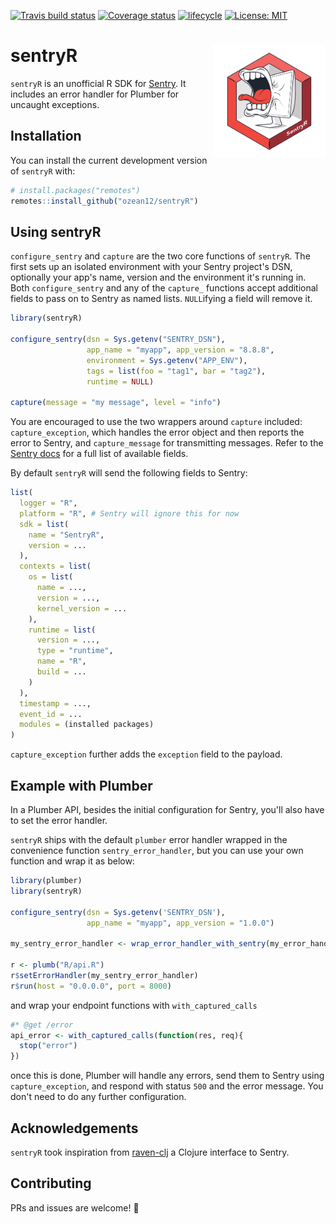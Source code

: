 [![Travis build status](https://travis-ci.org/ozean12/sentryR.svg?branch=master)](https://travis-ci.org/ozean12/sentryR)
[![Coverage status](https://codecov.io/gh/ozean12/sentryR/branch/master/graph/badge.svg)](https://codecov.io/github/ozean12/sentryR?branch=master)
[![lifecycle](https://img.shields.io/badge/lifecycle-experimental-orange.svg)](https://www.tidyverse.org/lifecycle/#experimental)
[![License: MIT](https://img.shields.io/badge/License-MIT-blue.svg)](https://opensource.org/licenses/MIT)

# sentryR <img src="man/figures/logo.png" align="right" width="180px"/>

`sentryR` is an unofficial R SDK for [Sentry](https://sentry.io).
It includes an error handler for Plumber for uncaught exceptions.

## Installation
You can install the current development version of `sentryR` with:

``` r
# install.packages("remotes")
remotes::install_github("ozean12/sentryR")
```

## Using sentryR

`configure_sentry` and `capture` are the two core functions of `sentryR`.
The first sets up an isolated environment with your Sentry project's DSN,
optionally your app's name, version and the environment it's running in.
Both `configure_sentry` and any of the `capture_` functions accept 
additional fields to pass on to Sentry as named lists. 
`NULL`ifying a field will remove it.

```r
library(sentryR)

configure_sentry(dsn = Sys.getenv("SENTRY_DSN"),
                 app_name = "myapp", app_version = "8.8.8",
                 environment = Sys.getenv("APP_ENV"),
                 tags = list(foo = "tag1", bar = "tag2"),
                 runtime = NULL)

capture(message = "my message", level = "info")
```

You are encouraged to use the two wrappers around `capture` included:
`capture_exception`, which handles the error object and then reports the error
to Sentry, and `capture_message` for transmitting messages.
Refer to the [Sentry docs](https://docs.sentry.io/development/sdk-dev/event-payloads/)
for a full list of available fields.

By default `sentryR` will send the following fields to Sentry:
```r
list(
  logger = "R",
  platform = "R", # Sentry will ignore this for now
  sdk = list(
    name = "SentryR",
    version = ...
  ),
  contexts = list(
    os = list(
      name = ...,
      version = ...,
      kernel_version = ...
    ),
    runtime = list(
      version = ...,
      type = "runtime",
      name = "R",
      build = ...
    )
  ),
  timestamp = ...,
  event_id = ...
  modules = (installed packages)
)
```

`capture_exception` further adds the `exception` field to the payload.


## Example with Plumber

In a Plumber API, besides the initial configuration for Sentry, 
you'll also have to set the error handler.

`sentryR` ships with the default `plumber` error handler wrapped
in the convenience function `sentry_error_handler`, but you can use
your own function and wrap it as below:

```r
library(plumber)
library(sentryR)

configure_sentry(dsn = Sys.getenv('SENTRY_DSN'), 
                 app_name = "myapp", app_version = "1.0.0")

my_sentry_error_handler <- wrap_error_handler_with_sentry(my_error_handler)

r <- plumb("R/api.R")
r$setErrorHandler(my_sentry_error_handler)
r$run(host = "0.0.0.0", port = 8000)
```

and wrap your endpoint functions with `with_captured_calls`

```r
#* @get /error
api_error <- with_captured_calls(function(res, req){
  stop("error")
})
```

once this is done, Plumber will handle any errors, send them to Sentry using
`capture_exception`, and respond with status `500` and the error message.
You don't need to do any further configuration.

## Acknowledgements

`sentryR` took inspiration from
[raven-clj](https://github.com/sethtrain/raven-clj) a Clojure interface to Sentry.

## Contributing

PRs and issues are welcome! :tada:
